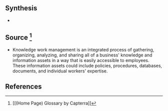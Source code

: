 ## Synthesis
- 
## Source [^1]
- Knowledge work management is an integrated process of gathering, organizing, analyzing, and sharing all of a business' knowledge and information assets in a way that is easily accessible to employees. These information assets could include policies, procedures, databases, documents, and individual workers' expertise.
## References

[^1]: [[(Home Page) Glossary by Capterra]]